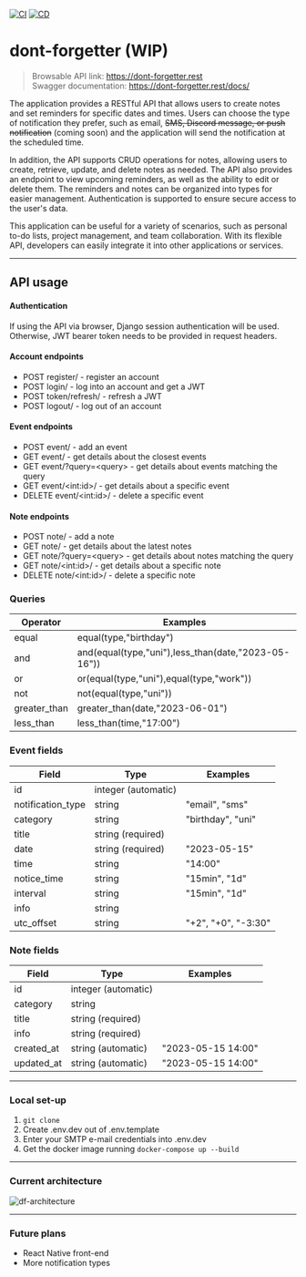 [![CI](https://github.com/zmilv/dont-forgetter/actions/workflows/ci.yml/badge.svg)](https://github.com/zmilv/dont-forgetter/actions/workflows/ci.yml)
[![CD](https://github.com/zmilv/dont-forgetter/actions/workflows/cd.yml/badge.svg)](https://github.com/zmilv/dont-forgetter/actions/workflows/cd.yml)

# dont-forgetter (WIP)

>Browsable API link: https://dont-forgetter.rest \
>Swagger documentation: https://dont-forgetter.rest/docs/

The application provides a RESTful API that allows users to create notes and set reminders for specific dates and times. Users can choose the type of notification they prefer, such as email, ~~SMS, Discord message, or push notification~~ (coming soon) and the application will send the notification at the scheduled time. 

In addition, the API supports CRUD operations for notes, allowing users to create, retrieve, update, and delete notes as needed. The API also provides an endpoint to view upcoming reminders, as well as the ability to edit or delete them. The reminders and notes can be organized into types for easier management. Authentication is supported to ensure secure access to the user's data.

This application can be useful for a variety of scenarios, such as personal to-do lists, project management, and team collaboration. With its flexible API, developers can easily integrate it into other applications or services. 

---

## API usage
#### Authentication
If using the API via browser, Django session authentication will be used.
Otherwise, JWT bearer token needs to be provided in request headers.
#### Account endpoints
- POST register/ - register an account
- POST login/ - log into an account and get a JWT
- POST token/refresh/ - refresh a JWT
- POST logout/ - log out of an account
#### Event endpoints
- POST event/ - add an event
- GET event/ - get details about the closest events
- GET event/?query=\<query\> - get details about events matching the query
- GET event/\<int:id\>/ - get details about a specific event
- DELETE event/\<int:id\>/ - delete a specific event
#### Note endpoints
- POST note/ - add a note
- GET note/ - get details about the latest notes
- GET note/?query=\<query\> - get details about notes matching the query
- GET note/\<int:id\>/ - get details about a specific note
- DELETE note/\<int:id\>/ - delete a specific note

### Queries
| Operator     | Examples                                            |
|--------------|-----------------------------------------------------|
| equal        | equal(type,"birthday")                              |
| and          | and(equal(type,"uni"),less_than(date,"2023-05-16")) |
| or           | or(equal(type,"uni"),equal(type,"work"))            |
| not          | not(equal(type,"uni"))                              |
| greater_than | greater_than(date,"2023-06-01")                     |
| less_than    | less_than(time,"17:00")                             |

### Event fields
| Field             | Type                | Examples            |
|-------------------|---------------------|---------------------|
| id                | integer (automatic) |                     |
| notification_type | string              | "email", "sms"      |
| category          | string              | "birthday", "uni"   |
| title             | string (required)   |                     |
| date              | string (required)   | "2023-05-15"        |
| time              | string              | "14:00"             |
| notice_time       | string              | "15min", "1d"       |
| interval          | string              | "15min", "1d"       |
| info              | string              |                     |
| utc_offset        | string              | "+2", "+0", "-3:30" |

### Note fields
| Field      | Type                | Examples           |
|------------|---------------------|--------------------|
| id         | integer (automatic) |                    |
| category   | string              |                    |
| title      | string (required)   |                    |
| info       | string (required)   |                    |
| created_at | string (automatic)  | "2023-05-15 14:00" |
| updated_at | string (automatic)  | "2023-05-15 14:00" |

---

### Local set-up
1. ```git clone```
2. Create .env.dev out of .env.template
3. Enter your SMTP e-mail credentials into .env.dev
4. Get the docker image running ```docker-compose up --build```

---

### Current architecture
![df-architecture](https://github.com/zmilv/dont-forgetter/assets/27917439/ba7a3a3f-610c-47c5-8fc0-75028043c5ef)

---

### Future plans
- React Native front-end
- More notification types
